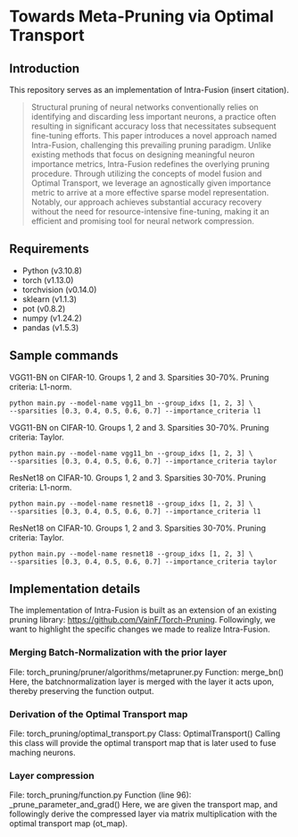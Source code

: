 # Towards Meta-Pruning via Optimal Transport

## Introduction
This repository serves as an implementation of Intra-Fusion (insert citation).

>Structural pruning of neural networks conventionally relies on identifying and discarding less important neurons, a practice often resulting in significant accuracy loss that necessitates subsequent fine-tuning efforts. This paper introduces a novel approach named Intra-Fusion, challenging this prevailing pruning paradigm. Unlike existing methods that focus on designing meaningful neuron importance metrics, Intra-Fusion redefines the overlying pruning procedure. Through utilizing the concepts of model fusion and Optimal Transport, we leverage an agnostically given importance metric to arrive at a more effective sparse model representation. Notably, our approach achieves substantial accuracy recovery without the need for resource-intensive fine-tuning, making it an efficient and promising tool for neural network compression.

## Requirements
- Python (v3.10.8)
- torch (v1.13.0)
- torchvision (v0.14.0)
- sklearn (v1.1.3)
- pot (v0.8.2)
- numpy (v1.24.2)
- pandas (v1.5.3)

## Sample commands
VGG11-BN on CIFAR-10. Groups 1, 2 and 3. Sparsities 30-70%. Pruning criteria: L1-norm.
```
python main.py --model-name vgg11_bn --group_idxs [1, 2, 3] \
--sparsities [0.3, 0.4, 0.5, 0.6, 0.7] --importance_criteria l1
```
VGG11-BN on CIFAR-10. Groups 1, 2 and 3. Sparsities 30-70%. Pruning criteria: Taylor.
```
python main.py --model-name vgg11_bn --group_idxs [1, 2, 3] \
--sparsities [0.3, 0.4, 0.5, 0.6, 0.7] --importance_criteria taylor
```
ResNet18 on CIFAR-10. Groups 1, 2 and 3. Sparsities 30-70%. Pruning criteria: L1-norm.
```
python main.py --model-name resnet18 --group_idxs [1, 2, 3] \
--sparsities [0.3, 0.4, 0.5, 0.6, 0.7] --importance_criteria l1
```
ResNet18 on CIFAR-10. Groups 1, 2 and 3. Sparsities 30-70%. Pruning criteria: Taylor.
```
python main.py --model-name resnet18 --group_idxs [1, 2, 3] \
--sparsities [0.3, 0.4, 0.5, 0.6, 0.7] --importance_criteria taylor
```

## Implementation details
The implementation of Intra-Fusion is built as an extension of an existing pruning library: https://github.com/VainF/Torch-Pruning.
Followingly, we want to highlight the specific changes we made to realize Intra-Fusion.

### Merging Batch-Normalization with the prior layer
File: torch_pruning/pruner/algorithms/metapruner.py
Function: merge_bn()
Here, the batchnormalization layer is merged with the layer it acts upon, thereby preserving the function output.

### Derivation of the Optimal Transport map
File: torch_pruning/optimal_transport.py
Class: OptimalTransport()
Calling this class will provide the optimal transport map that is later used to fuse maching neurons.

### Layer compression
File: torch_pruning/function.py
Function (line 96): _prune_parameter_and_grad()
Here, we are given the transport map, and followingly derive the compressed layer via matrix multiplication with the optimal transport map (ot_map).


